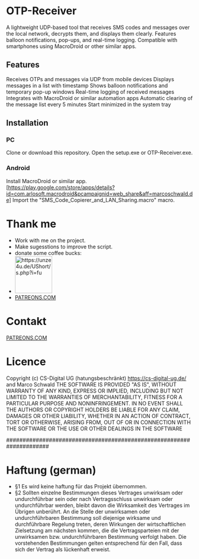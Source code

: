 # OTP-Receiver
A lightweight UDP-based tool that receives SMS codes and messages over the local network, decrypts them, and displays them clearly. Features balloon notifications, pop-ups, and real-time logging. Compatible with smartphones using MacroDroid or other similar apps.

## Features
Receives OTPs and messages via UDP from mobile devices
Displays messages in a list with timestamp
Shows balloon notifications and temporary pop-up windows
Real-time logging of received messages
Integrates with MacroDroid or similar automation apps
Automatic clearing of the message list every 5 minutes
Start minimized in the system tray

## Installation
### PC
Clone or download this repository.
Open the setup.exe or OTP-Receiver.exe.

### Android
Install MacroDroid or similar app.
[https://play.google.com/store/apps/details?id=com.arlosoft.macrodroid&pcampaignid=web_share&aff=marcoschwald.de]
Import the "SMS_Code_Copierer_and_LAN_Sharing.macro" macro.



# Thank me
 - Work with me on the project.
 - Make sugesstions to improve the script.
 - donate some coffee bucks: 
 -   <a href="https://www.patreon.com/join/marcoschwald" target="_blank"><img src="images/patreon_logo.png" alt="https://unze4u.de/UShort/s.php?i=fu" style="width:100px;height:100px;"></a>
  - <a href="https://www.patreon.com/join/marcoschwald" target="_blank">PATREONS.COM </a>

# Contakt
<a href="https://marcoschwald.de/kontakt/kontakt.php" target="_blank">PATREONS.COM </a>


  
 # Licence
 Copyright (c) CS-Digital UG (hatungsbeschränkt) https://cs-digital-ug.de/ 
 and Marco Schwald
THE SOFTWARE IS PROVIDED "AS IS", WITHOUT WARRANTY OF ANY KIND, EXPRESS OR IMPLIED,
INCLUDING BUT NOT LIMITED TO THE WARRANTIES OF MERCHANTABILITY, FITNESS FOR A PARTICULAR PURPOSE AND NONINFRINGEMENT.
IN NO EVENT SHALL THE AUTHORS OR COPYRIGHT HOLDERS BE LIABLE FOR ANY CLAIM, DAMAGES OR OTHER LIABILITY,
WHETHER IN AN ACTION OF CONTRACT, TORT OR OTHERWISE, ARISING FROM, OUT OF OR IN CONNECTION WITH THE SOFTWARE OR
THE USE OR OTHER DEALINGS IN THE SOFTWARE
  
  
  
  
  #####################################################################
# Haftung (german)
  - §1 Es wird keine haftung für das Projekt übernommen.
  - §2 Sollten einzelne Bestimmungen dieses Vertrages unwirksam oder undurchführbar sein oder nach Vertragsschluss unwirksam oder undurchführbar werden, bleibt davon die Wirksamkeit des Vertrages im Übrigen unberührt. An die Stelle der unwirksamen oder undurchführbaren Bestimmung soll diejenige wirksame und durchführbare Regelung treten, deren Wirkungen der wirtschaftlichen Zielsetzung am nächsten kommen, die die Vertragsparteien mit der unwirksamen bzw. undurchführbaren Bestimmung verfolgt haben. Die vorstehenden Bestimmungen gelten entsprechend für den Fall, dass sich der Vertrag als lückenhaft erweist.
